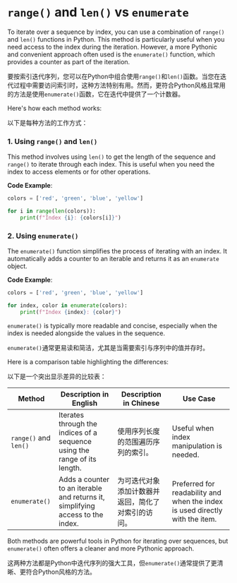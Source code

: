 # `range()` and `len()` vs `enumerate`
To iterate over a sequence by index, you can use a combination of `range()` and `len()` functions in Python. This method is particularly useful when you need access to the index during the iteration. However, a more Pythonic and convenient approach often used is the `enumerate()` function, which provides a counter as part of the iteration.

要按索引迭代序列，您可以在Python中组合使用`range()`和`len()`函数。当您在迭代过程中需要访问索引时，这种方法特别有用。然而，更符合Python风格且常用的方法是使用`enumerate()`函数，它在迭代中提供了一个计数器。

Here's how each method works:

以下是每种方法的工作方式：

### 1. Using `range()` and `len()`

This method involves using `len()` to get the length of the sequence and `range()` to iterate through each index. This is useful when you need the index to access elements or for other operations.

**Code Example**:

```python
colors = ['red', 'green', 'blue', 'yellow']

for i in range(len(colors)):
    print(f"Index {i}: {colors[i]}")
```

### 2. Using `enumerate()`

The `enumerate()` function simplifies the process of iterating with an index. It automatically adds a counter to an iterable and returns it as an `enumerate` object.

**Code Example**:

```python
colors = ['red', 'green', 'blue', 'yellow']

for index, color in enumerate(colors):
    print(f"Index {index}: {color}")
```

`enumerate()` is typically more readable and concise, especially when the index is needed alongside the values in the sequence.

`enumerate()`通常更易读和简洁，尤其是当需要索引与序列中的值并存时。

Here is a comparison table highlighting the differences:

以下是一个突出显示差异的比较表：

| Method | Description in English | Description in Chinese | Use Case |
|--------|------------------------|------------------------|----------|
| `range()` and `len()` | Iterates through the indices of a sequence using the range of its length. | 使用序列长度的范围遍历序列的索引。 | Useful when index manipulation is needed. |
| `enumerate()` | Adds a counter to an iterable and returns it, simplifying access to the index. | 为可迭代对象添加计数器并返回，简化了对索引的访问。 | Preferred for readability and when the index is used directly with the item. |

Both methods are powerful tools in Python for iterating over sequences, but `enumerate()` often offers a cleaner and more Pythonic approach.

这两种方法都是Python中迭代序列的强大工具，但`enumerate()`通常提供了更清晰、更符合Python风格的方法。
